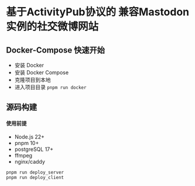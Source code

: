 # 基于ActivityPub协议的 兼容Mastodon实例的社交微博网站

 

## Docker-Compose 快速开始
- 安装 Docker 
- 安装 Docker Compose 
- 克隆项目到本地
- 进入项目目录 `pnpm run docker` 
 

## 源码构建

#### 使用前提
- Node.js 22+ 
- pnpm 10+ 
- postgreSQL 17+
- ffmpeg 
- nginx/caddy



```bash
pnpm run deploy_server 
pnpm run deploy_client
```
 